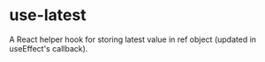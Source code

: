# use-latest

A React helper hook for storing latest value in ref object (updated in useEffect's callback).
